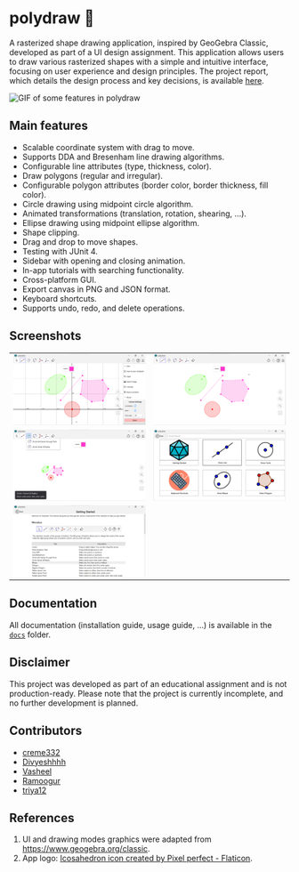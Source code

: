 # polydraw 💎

A rasterized shape drawing application, inspired by GeoGebra Classic, developed as part of a UI design assignment. This application allows users to draw various rasterized shapes with a simple and intuitive interface, focusing on user experience and design principles. The project report, which details the design process and key decisions, is available [here](docs/report.pdf).

![GIF of some features in polydraw](media/polydraw.gif)

## Main features

- Scalable coordinate system with drag to move.
- Supports DDA and Bresenham line drawing algorithms.
- Configurable line attributes (type, thickness, color).
- Draw polygons (regular and irregular).
- Configurable polygon attributes (border color, border thickness, fill color).
- Circle drawing using midpoint circle algorithm.
- Animated transformations (translation, rotation, shearing, ...).
- Ellipse drawing using midpoint ellipse algorithm.
- Shape clipping.
- Drag and drop to move shapes.
- Testing with JUnit 4.
- Sidebar with opening and closing animation.
- In-app tutorials with searching functionality.
- Cross-platform GUI.
- Export canvas in PNG and JSON format.
- Keyboard shortcuts.
- Supports undo, redo, and delete operations.

## Screenshots

|                                                                          |                                                                          |
| ------------------------------------------------------------------------ | ------------------------------------------------------------------------ |
| ![polydraw main screen](media/main-screen.png)                           | ![polydraw main screen with sidebar minimized](media/hidden-sidebar.png) |
| ![polydraw toast](media/visible-toast-menu.png)                          | ![polydraw tutorial screen](media/tutorial-screen.png)                   |
| ![polydraw getting started tutorial](media/getting-started-tutorial.png) |                                                                          |


## Documentation

All documentation (installation guide, usage guide, ...) is available in the [`docs`](docs) folder.

## Disclaimer

This project was developed as part of an educational assignment and is not production-ready. Please note that the project is currently incomplete, and no further development is planned.

## Contributors

- [creme332](https://github.com/creme332)
- [Divyeshhhh](https://github.com/Divyeshhhh)
- [Vasheel](https://github.com/Vasheel)
- [Ramoogur](https://github.com/Ramoogur)
- [triya12](https://github.com/triya12)

## References

1. UI and drawing modes graphics were adapted from https://www.geogebra.org/classic.
2. App logo: <a href="https://www.flaticon.com/free-icons/icosahedron" title="icosahedron icons">Icosahedron icon created by Pixel perfect - Flaticon</a>.